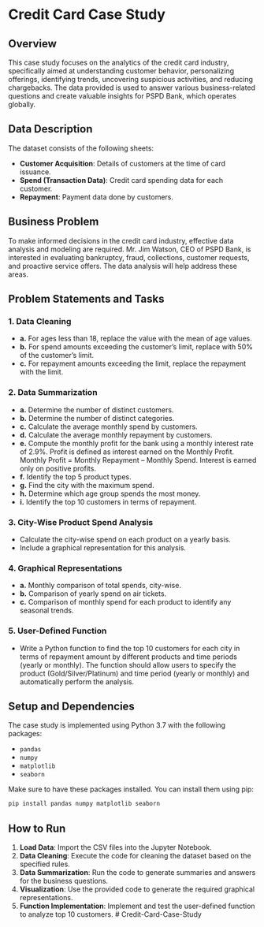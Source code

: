 # Credit Card Case Study

## Overview

This case study focuses on the analytics of the credit card industry, specifically aimed at understanding customer behavior, personalizing offerings, identifying trends, uncovering suspicious activities, and reducing chargebacks. The data provided is used to answer various business-related questions and create valuable insights for PSPD Bank, which operates globally.

## Data Description

The dataset consists of the following sheets:
- **Customer Acquisition**: Details of customers at the time of card issuance.
- **Spend (Transaction Data)**: Credit card spending data for each customer.
- **Repayment**: Payment data done by customers.

## Business Problem

To make informed decisions in the credit card industry, effective data analysis and modeling are required. Mr. Jim Watson, CEO of PSPD Bank, is interested in evaluating bankruptcy, fraud, collections, customer requests, and proactive service offers. The data analysis will help address these areas.

## Problem Statements and Tasks

### 1. Data Cleaning

- **a.** For ages less than 18, replace the value with the mean of age values.
- **b.** For spend amounts exceeding the customer’s limit, replace with 50% of the customer’s limit.
- **c.** For repayment amounts exceeding the limit, replace the repayment with the limit.

### 2. Data Summarization

- **a.** Determine the number of distinct customers.
- **b.** Determine the number of distinct categories.
- **c.** Calculate the average monthly spend by customers.
- **d.** Calculate the average monthly repayment by customers.
- **e.** Compute the monthly profit for the bank using a monthly interest rate of 2.9%. Profit is defined as interest earned on the Monthly Profit. Monthly Profit = Monthly Repayment – Monthly Spend. Interest is earned only on positive profits.
- **f.** Identify the top 5 product types.
- **g.** Find the city with the maximum spend.
- **h.** Determine which age group spends the most money.
- **i.** Identify the top 10 customers in terms of repayment.

### 3. City-Wise Product Spend Analysis

- Calculate the city-wise spend on each product on a yearly basis.
- Include a graphical representation for this analysis.

### 4. Graphical Representations

- **a.** Monthly comparison of total spends, city-wise.
- **b.** Comparison of yearly spend on air tickets.
- **c.** Comparison of monthly spend for each product to identify any seasonal trends.

### 5. User-Defined Function

- Write a Python function to find the top 10 customers for each city in terms of repayment amount by different products and time periods (yearly or monthly). The function should allow users to specify the product (Gold/Silver/Platinum) and time period (yearly or monthly) and automatically perform the analysis.

## Setup and Dependencies

The case study is implemented using Python 3.7 with the following packages:
- `pandas`
- `numpy`
- `matplotlib`
- `seaborn`

Make sure to have these packages installed. You can install them using pip:

```bash
pip install pandas numpy matplotlib seaborn
```

## How to Run

1. **Load Data**: Import the CSV files into the Jupyter Notebook.
2. **Data Cleaning**: Execute the code for cleaning the dataset based on the specified rules.
3. **Data Summarization**: Run the code to generate summaries and answers for the business questions.
4. **Visualization**: Use the provided code to generate the required graphical representations.
5. **Function Implementation**: Implement and test the user-defined function to analyze top 10 customers.
#   C r e d i t - C a r d - C a s e - S t u d y  
 